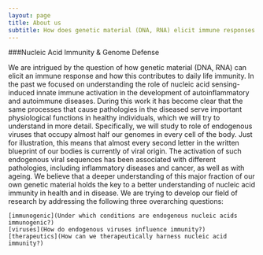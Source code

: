 ```yaml
---
layout: page
title: About us
subtitle: How does genetic material (DNA, RNA) elicit immune responses and the consequences for health and disease.
---
```


###Nucleic Acid Immunity & Genome Defense

We are intrigued by the question of how genetic material (DNA, RNA) can elicit an immune response and how this contributes to daily life immunity.  In the past we focused on understanding the role of nucleic acid sensing-induced innate immune activation in the development of autoinflammatory and autoimmune diseases. During this work it has become clear that the same processes that cause pathologies in the diseased serve important physiological functions in healthy individuals, which we will try to understand in more detail. Specifically, we will study to role of endogenous viruses that occupy almost half our genomes in every cell of the body. Just for illustration, this means that almost every second letter in the written blueprint of our bodies is currently of viral origin. The activation of such endogenous viral sequences has been associated with different pathologies, including inflammatory diseases and cancer, as well as with ageing. We believe that a deeper understanding of this major fraction of our own genetic material holds the key to a better understanding of nucleic acid immunity in health and in disease. We are trying to develop our field of research by addressing the following three overarching questions:

    [immunogenic](Under which conditions are endogenous nucleic acids immunogenic?)
    [viruses](How do endogenous viruses influence immunity?)
    [therapeutics](How can we therapeutically harness nucleic acid immunity?)



